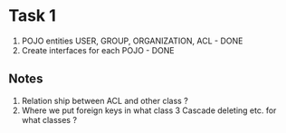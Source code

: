 # Task 1

1. POJO entities USER, GROUP, ORGANIZATION, ACL - DONE
2. Create interfaces for each POJO - DONE

## Notes

1. Relation ship between ACL and other class ?
2. Where we put foreign keys in what class
3  Cascade deleting etc. for what classes ?


